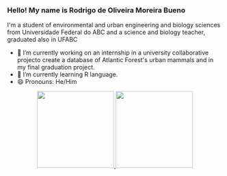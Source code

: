 ### Hello! My name is Rodrigo de Oliveira Moreira Bueno
I'm a student of environmental and urban engineering and biology sciences from Universidade Federal do ABC and a science and biology teacher, graduated also in UFABC

- 🔭 I’m currently working on an internship in a university collaborative projecto create a database of Atlantic Forest's urban mammals and in my final graduation project.
- 🌱 I’m currently learning R language.
- 😄 Pronouns: He/Him

<div align="center">
  <a href="https://github.com/Roombueno">
  <img height="180em" src="https://github-readme-stats.vercel.app/api?username=Roombueno&show_icons=true&theme=dracula&include_all_commits=true&count_private=true"/>
  <img height="180em" src="https://github-readme-stats.vercel.app/api/top-langs/?username=Roombueno&layout=compact&langs_count=7&theme=dracula"/>
</div>

<!--
**Roombueno/Roombueno** is a ✨ _special_ ✨ repository because its `README.md` (this file) appears on your GitHub profile.

Here are some ideas to get you started:

-
- 👯 I’m looking to collaborate on ...
- 🤔 I’m looking for help with ...
- 💬 Ask me about ...
- 📫 How to reach me: ...
-  ...
- ⚡ Fun fact: ...
-->

